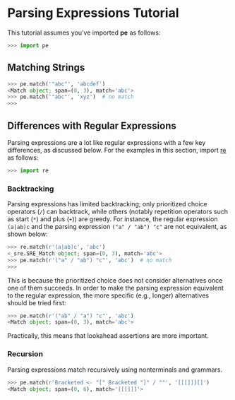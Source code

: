 
# Parsing Expressions Tutorial


This tutorial assumes you've imported **pe** as follows:

```python
>>> import pe

```

## Matching Strings


```python
>>> pe.match('"abc"', 'abcdef')
<Match object; span=(0, 3), match='abc'>
>>> pe.match('"abc"', 'xyz')  # no match
>>>
```

## Differences with Regular Expressions

Parsing expressions are a lot like regular expressions with a few key
differences, as discussed below. For the examples in this section,
import [re] as follows:

```python
>>> import re

```

### Backtracking


Parsing expressions has limited backtracking; only prioritized choice
operators (`/`) can backtrack, while others (notably repetition
operators such as start (`*`) and plus (`+`)) are greedy. For
instance, the regular expression `(a|ab)c` and the parsing expression
`("a" / "ab") "c"` are not equivalent, as shown below:

```python
>>> re.match(r'(a|ab)c', 'abc')
<_sre.SRE_Match object; span=(0, 3), match='abc'>
>>> pe.match(r'("a" / "ab") "c"', 'abc')  # no match
>>>
```

This is because the prioritized choice does not consider alternatives
once one of them succeeds. In order to make the parsing expression
equivalent to the regular expression, the more specific (e.g., longer)
alternatives should be tried first:

```python
>>> pe.match(r'("ab" / "a") "c"', 'abc')
<Match object; span=(0, 3), match='abc'>

```

Practically, this means that lookahead assertions are more important.

### Recursion

Parsing expressions match recursively using nonterminals and grammars.

```python
>>> pe.match(r'Bracketed <- "[" Bracketed "]" / ""', '[[[]]][]')
<Match object; span=(0, 6), match='[[[]]]'>

```




[re]: https://docs.python.org/3/library/re.html

